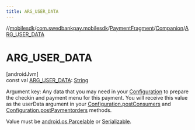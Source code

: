 ```yaml
---
title: ARG_USER_DATA
---
```

//[mobilesdk](../../../../index.html)/[com.swedbankpay.mobilesdk](../../index.html)/[PaymentFragment](../index.html)/[Companion](index.html)/[ARG_USER_DATA](-a-r-g_-u-s-e-r_-d-a-t-a.html)



# ARG_USER_DATA



[androidJvm]\
const val [ARG_USER_DATA](-a-r-g_-u-s-e-r_-d-a-t-a.html): [String](https://kotlinlang.org/api/latest/jvm/stdlib/kotlin/-string/index.html)



Argument key: Any data that you may need in your [Configuration](../../-configuration/index.html) to prepare the checkin and payment menu for this payment. You will receive this value as the userData argument in your [Configuration.postConsumers](../../-configuration/post-consumers.html) and [Configuration.postPaymentorders](../../-configuration/post-paymentorders.html) methods.



Value must be [android.os.Parcelable](https://developer.android.com/reference/kotlin/android/os/Parcelable.html) or [Serializable](https://developer.android.com/reference/kotlin/java/io/Serializable.html).




